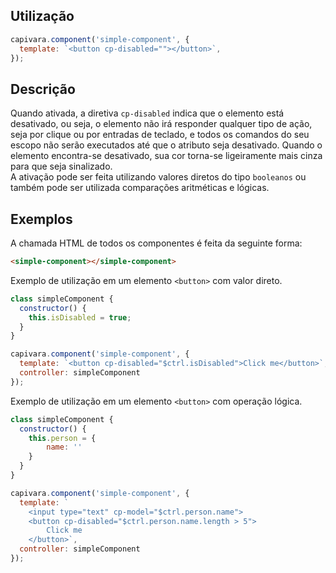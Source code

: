 ## Utilização

```js
capivara.component('simple-component', {
  template: `<button cp-disabled=""></button>`,
});
```

## Descrição

Quando ativada, a diretiva `cp-disabled` indica que o elemento está desativado, ou seja, o elemento não irá responder qualquer tipo de ação, seja por clique ou por entradas de teclado, e todos os comandos do seu escopo não serão executados até que o atributo seja desativado. Quando o elemento encontra-se desativado, sua cor torna-se ligeiramente mais cinza para que seja sinalizado.<br>
A ativação pode ser feita utilizando valores diretos do tipo `booleanos` ou também pode ser utilizada comparações aritméticas e lógicas.


## Exemplos

A chamada HTML de todos os componentes é feita da seguinte forma:

```HTML
<simple-component></simple-component>
```

Exemplo de utilização em um elemento `<button>` com valor direto.

```js
class simpleComponent {
  constructor() {
    this.isDisabled = true;
  }
}

capivara.component('simple-component', {
  template: `<button cp-disabled="$ctrl.isDisabled">Click me</button>`,
  controller: simpleComponent
});
```

Exemplo de utilização em um elemento `<button>` com operação lógica.

```js
class simpleComponent {
  constructor() {
    this.person = {
        name: ''
    }
  }
}

capivara.component('simple-component', {
  template: `
    <input type="text" cp-model="$ctrl.person.name">
    <button cp-disabled="$ctrl.person.name.length > 5">
        Click me
    </button>`,
  controller: simpleComponent
});
```

